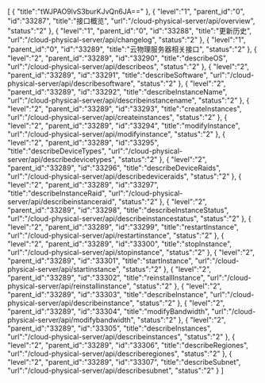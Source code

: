 [
	{
		"title":"tWJPAO9lvS3burKJvQn6JA=="
	},
	{
		"level":"1",
		"parent_id":"0",
		"id":"33287",
		"title":"接口概览",
		"url":"/cloud-physical-server/api/overview",
		"status":"2"
	},
	{
		"level":"1",
		"parent_id":"0",
		"id":"33288",
		"title":"更新历史",
		"url":"/cloud-physical-server/api/changelog",
		"status":"2"
	},
	{
		"level":"1",
		"parent_id":"0",
		"id":"33289",
		"title":"云物理服务器相关接口",
		"status":"2"
	},
	{
		"level":"2",
		"parent_id":"33289",
		"id":"33290",
		"title":"describeOS",
		"url":"/cloud-physical-server/api/describeos",
		"status":"2"
	},
	{
		"level":"2",
		"parent_id":"33289",
		"id":"33291",
		"title":"describeSoftware",
		"url":"/cloud-physical-server/api/describesoftware",
		"status":"2"
	},
	{
		"level":"2",
		"parent_id":"33289",
		"id":"33292",
		"title":"describeInstanceName",
		"url":"/cloud-physical-server/api/describeinstancename",
		"status":"2"
	},
	{
		"level":"2",
		"parent_id":"33289",
		"id":"33293",
		"title":"createInstances",
		"url":"/cloud-physical-server/api/createinstances",
		"status":"2"
	},
	{
		"level":"2",
		"parent_id":"33289",
		"id":"33294",
		"title":"modifyInstance",
		"url":"/cloud-physical-server/api/modifyinstance",
		"status":"2"
	},
	{
		"level":"2",
		"parent_id":"33289",
		"id":"33295",
		"title":"describeDeviceTypes",
		"url":"/cloud-physical-server/api/describedevicetypes",
		"status":"2"
	},
	{
		"level":"2",
		"parent_id":"33289",
		"id":"33296",
		"title":"describeDeviceRaids",
		"url":"/cloud-physical-server/api/describedeviceraids",
		"status":"2"
	},
	{
		"level":"2",
		"parent_id":"33289",
		"id":"33297",
		"title":"describeInstanceRaid",
		"url":"/cloud-physical-server/api/describeinstanceraid",
		"status":"2"
	},
	{
		"level":"2",
		"parent_id":"33289",
		"id":"33298",
		"title":"describeInstanceStatus",
		"url":"/cloud-physical-server/api/describeinstancestatus",
		"status":"2"
	},
	{
		"level":"2",
		"parent_id":"33289",
		"id":"33299",
		"title":"restartInstance",
		"url":"/cloud-physical-server/api/restartinstance",
		"status":"2"
	},
	{
		"level":"2",
		"parent_id":"33289",
		"id":"33300",
		"title":"stopInstance",
		"url":"/cloud-physical-server/api/stopinstance",
		"status":"2"
	},
	{
		"level":"2",
		"parent_id":"33289",
		"id":"33301",
		"title":"startInstance",
		"url":"/cloud-physical-server/api/startinstance",
		"status":"2"
	},
	{
		"level":"2",
		"parent_id":"33289",
		"id":"33302",
		"title":"reinstallInstance",
		"url":"/cloud-physical-server/api/reinstallinstance",
		"status":"2"
	},
	{
		"level":"2",
		"parent_id":"33289",
		"id":"33303",
		"title":"describeInstance",
		"url":"/cloud-physical-server/api/describeinstance",
		"status":"2"
	},
	{
		"level":"2",
		"parent_id":"33289",
		"id":"33304",
		"title":"modifyBandwidth",
		"url":"/cloud-physical-server/api/modifybandwidth",
		"status":"2"
	},
	{
		"level":"2",
		"parent_id":"33289",
		"id":"33305",
		"title":"describeInstances",
		"url":"/cloud-physical-server/api/describeinstances",
		"status":"2"
	},
	{
		"level":"2",
		"parent_id":"33289",
		"id":"33306",
		"title":"describeRegiones",
		"url":"/cloud-physical-server/api/describeregiones",
		"status":"2"
	},
	{
		"level":"2",
		"parent_id":"33289",
		"id":"33307",
		"title":"describeSubnet",
		"url":"/cloud-physical-server/api/describesubnet",
		"status":"2"
	}
]